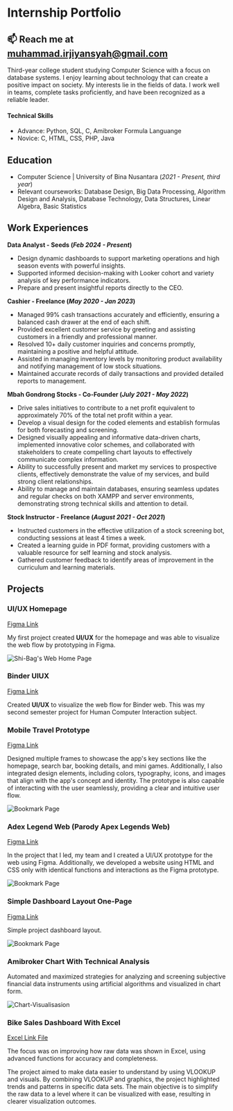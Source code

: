 # Internship Portfolio

## 📫 Reach me at **muhammad.irjiyansyah@gmail.com**

Third-year college student studying Computer Science with a focus on database systems. I enjoy learning about technology that can create a positive impact on society. My interests lie in the fields of data. I work well in teams, complete tasks proficiently, and have been recognized as a reliable leader.

#### Technical Skills
- Advance: Python, SQL, C, Amibroker Formula Languange
- Novice: C, HTML, CSS, PHP, Java

## Education
- Computer Science | University of Bina Nusantara (_2021 - Present, third year_)
- Relevant courseworks: Database Design, Big Data Processing, Algorithm Design and Analysis, Database Technology, Data Structures, Linear Algebra, Basic Statistics               		

## Work Experiences

**Data Analyst - Seeds (_Feb 2024 - Present_)**
- Design dynamic dashboards to support marketing operations and high season events with powerful insights.
- Supported informed decision-making with Looker cohort and variety analysis of key performance indicators.
- Prepare and present insightful reports directly to the CEO.

**Cashier - Freelance (_May 2020 - Jan 2023_)**
- Managed 99% cash transactions accurately and efficiently, ensuring a balanced cash drawer at the end of each shift.
- Provided excellent customer service by greeting and assisting customers in a friendly and professional manner.
- Resolved 10+ daily customer inquiries and concerns promptly, maintaining a positive and helpful attitude.
- Assisted in managing inventory levels by monitoring product availability and notifying management of low stock situations.
- Maintained accurate records of daily transactions and provided detailed reports to management.

**Mbah Gondrong Stocks - Co-Founder (_July 2021 - May 2022_)**
- Drive sales initiatives to contribute to a net profit equivalent to approximately 70% of the total net profit within a year.
- Develop a visual design for the coded elements and establish formulas for both forecasting and screening.
- Designed visually appealing and informative data-driven charts, implemented innovative color schemes, and collaborated with stakeholders to create compelling chart layouts to effectively communicate complex information. 
-	Ability to successfully present and market my services to prospective clients, effectively demonstrate the value of my services, and build strong client relationships. 
-	Ability to manage and maintain databases, ensuring seamless updates and regular checks on both XAMPP and server environments, demonstrating strong technical skills and attention to detail.

**Stock Instructor - Freelance (_August 2021 - Oct 2021_)**
- Instructed customers in the effective utilization of a stock screening bot, conducting sessions at least 4 times a week.
- Created a learning guide in PDF format, providing customers with a valuable resource for self learning and stock analysis.
- Gathered customer feedback to identify areas of improvement in the curriculum and learning materials.

## Projects

### UI/UX Homepage
[Figma Link](https://www.figma.com/proto/kslZoY4hypqArBOpFRAvNN/Simple-homepage?node-id=1-2&starting-point-node-id=1%3A2&mode=design&t=fOMwxdmp4T6yjYjv-1)

My first project created **UI/UX** for the homepage and was able to visualize the web flow by prototyping in Figma.

![Shi-Bag's Web Home Page](Assets/HomePage.png)

### Binder UIUX

[Figma Link](https://www.figma.com/proto/71gMPgQnAHpAgVzv4hzFdY/Page-FAQ?node-id=102-4&starting-point-node-id=15%3A2&mode=design&t=v91RYhAhZzfDGqcA-1)

Created **UI/UX** to visualize the web flow for Binder web. This was my second semester project for Human Computer Interaction subject.

### Mobile Travel Prototype 

[Figma Link](https://www.figma.com/proto/tl4WtqdLwmX8izHZ1dHS3q/UAS-HCI?node-id=4-219&starting-point-node-id=4%3A219&t=9nCNdbcODnqatxSI-1)

Designed multiple frames to showcase the app's key sections like the homepage, search bar, booking details, and mini games. Additionally, I also integrated design elements, including colors, typography, icons, and images that align with the app's concept and identity. The prototype is also capable of interacting with the user seamlessly, providing a clear and intuitive user flow.

![Bookmark Page](Assets/Bookmark.png)

### Adex Legend Web (Parody Apex Legends Web)

[Figma Link](https://www.figma.com/proto/UTKuTL48Ciuj6NbgN8F0KW/Untitled?node-id=2-152&starting-point-node-id=2%3A152&mode=design&t=PsOabqenxW6Tkc7S-1)

In the project that I led, my team and I created a UI/UX prototype for the web using Figma. Additionally, we developed a website using HTML and CSS only with identical functions and interactions as the Figma prototype.

![Bookmark Page](Assets/Home.png)


### Simple Dashboard Layout One-Page
[Figma Link](https://www.figma.com/proto/wAKDR0EneqmzBIpf1zzGRc/Dashboard-(Community)?node-id=0-61&mode=design&t=ZGyeKGas9HaUeQ1o-1)

Simple project dashboard layout.

![Bookmark Page](Assets/Dashboard-OnePage.png)

### Amibroker Chart With Technical Analysis

Automated and maximized strategies for analyzing and screening subjective financial data instruments using artificial algorithms and visualized in chart form.

![Chart-Visualisasion](Assets/mbahgondrong1.jpg)

### Bike Sales Dashboard With Excel

[Excel Link File](Assets/Bike_Sales_Dashboard.xlsx)

The focus was on improving how raw data was shown in Excel, using advanced functions for accuracy and completeness. 

The project aimed to make data easier to understand by using VLOOKUP and visuals. By combining VLOOKUP and graphics, the project highlighted trends and patterns in specific data sets. The main objective is to simplify the raw data to a level where it can be visualized with ease, resulting in clearer visualization outcomes.
